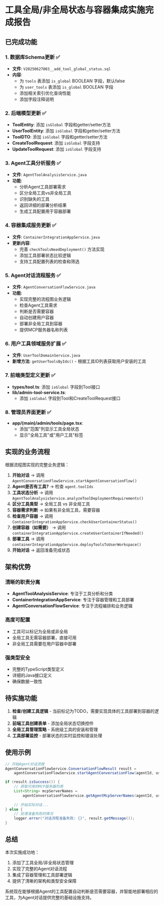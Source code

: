 # 工具全局/非全局状态与容器集成实施完成报告

## 已完成功能

### 1. 数据库Schema更新 ✅
- **文件**: `V20250627003__add_tool_global_status.sql`
- **内容**:
  - 为 `tools` 表添加 `is_global` BOOLEAN 字段，默认false
  - 为 `user_tools` 表添加 `is_global` BOOLEAN 字段
  - 添加相关索引优化查询性能
  - 添加字段注释说明

### 2. 后端模型更新 ✅
- **ToolEntity**: 添加 `isGlobal` 字段和getter/setter方法
- **UserToolEntity**: 添加 `isGlobal` 字段和getter/setter方法
- **ToolDTO**: 添加 `isGlobal` 字段和getter/setter方法
- **CreateToolRequest**: 添加 `isGlobal` 字段支持
- **UpdateToolRequest**: 添加 `isGlobal` 字段支持

### 3. Agent工具分析服务 ✅
- **文件**: `AgentToolAnalysisService.java`
- **功能**:
  - 分析Agent工具部署需求
  - 区分全局工具vs非全局工具
  - 识别缺失的工具
  - 返回详细的部署分析结果
  - 生成工具配置用于容器部署

### 4. 容器集成服务更新 ✅
- **文件**: `ContainerIntegrationAppService.java`
- **更新内容**:
  - 完善 `checkToolsNeedDeployment()` 方法实现
  - 添加工具部署状态比较逻辑
  - 支持工具配置列表的检查和筛选

### 5. Agent对话流程服务 ✅
- **文件**: `AgentConversationFlowService.java`
- **功能**:
  - 实现完整的流程图业务逻辑
  - 检查Agent工具需求
  - 判断是否需要容器
  - 自动创建用户容器
  - 部署非全局工具到容器
  - 提供MCP服务器名称列表

### 6. 用户工具领域服务扩展 ✅
- **文件**: `UserToolDomainService.java`
- **新增方法**: `getUserToolsByIds()` - 根据工具ID列表获取用户安装的工具

### 7. 前端类型定义更新 ✅
- **types/tool.ts**: 添加 `isGlobal` 字段到Tool接口
- **lib/admin-tool-service.ts**: 
  - 添加 `isGlobal` 字段到Tool和CreateToolRequest接口

### 8. 管理员界面更新 ✅
- **app/(main)/admin/tools/page.tsx**:
  - 添加"范围"列显示工具全局状态
  - 显示"全局工具"或"用户工具"标签

## 实现的业务流程

根据流程图实现的完整业务逻辑：

1. **开始对话** → 调用 `AgentConversationFlowService.startAgentConversationFlow()`
2. **Agent是否有工具?** → 检查 `agent.toolIds`
3. **工具状态分析** → 调用 `AgentToolAnalysisService.analyzeToolDeploymentRequirements()`
4. **区分工具类型** → 全局工具 vs 非全局工具
5. **容器需求判断** → 如果有非全局工具，需要容器
6. **检查用户容器** → 调用 `ContainerIntegrationAppService.checkUserContainerStatus()`
7. **创建容器（如需要）** → 调用 `containerIntegrationAppService.createUserContainerIfNeeded()`
8. **部署工具** → 调用 `containerIntegrationAppService.deployToolsToUserWorkspace()`
9. **开始对话** → 返回准备完成状态

## 架构优势

### 清晰的职责分离
- **AgentToolAnalysisService**: 专注于工具分析和分类
- **ContainerIntegrationAppService**: 专注于容器管理和工具部署
- **AgentConversationFlowService**: 专注于流程编排和业务逻辑

### 高度可配置
- 工具可以标记为全局或非全局
- 全局工具无需容器部署，直接可用
- 非全局工具需要在用户容器中部署

### 强类型安全
- 完整的TypeScript类型定义
- 详细的Java接口定义
- 确保数据一致性

## 待实施功能

1. **检查/创建工具逻辑** - 当前标记为TODO，需要实现具体的工具部署到容器的逻辑
2. **前端工具创建表单** - 添加全局状态切换控件
3. **全局工具管理策略** - 系统级工具的安装和管理
4. **工具部署监控** - 部署状态的实时监控和错误处理

## 使用示例

```java
// 开始Agent对话流程
AgentConversationFlowService.ConversationFlowResult result = 
    agentConversationFlowService.startAgentConversationFlow(agentId, userId);

if (result.isSuccess()) {
    // 获取可用的MCP服务器列表
    List<String> mcpServerNames = 
        agentConversationFlowService.getAgentMcpServerNames(agentId, userId);
    
    // 开始实际对话...
} else {
    // 处理准备失败的情况
    logger.error("对话流程准备失败: {}", result.getMessage());
}
```

## 总结

本次实施成功地：
1. 添加了工具全局/非全局状态管理
2. 实现了完整的Agent对话流程
3. 集成了容器管理和工具部署逻辑
4. 提供了清晰的架构和类型安全保障

系统现在能够根据Agent的工具配置自动判断是否需要容器，并智能地部署相应的工具，为Agent对话提供完整的基础设施支持。